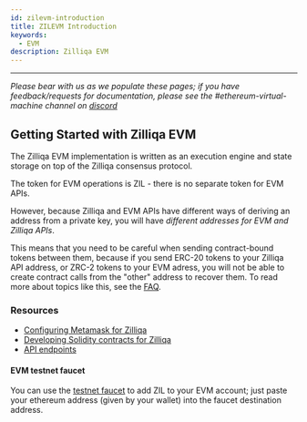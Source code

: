 ```yaml
---
id: zilevm-introduction
title: ZILEVM Introduction
keywords:
  - EVM
description: Zilliqa EVM
---
```


---

_Please bear with us as we populate these pages; if you have feedback/requests
for documentation, please see the #ethereum-virtual-machine channel on
[discord](https://discord.gg/nKznfCaZxy)_

## Getting Started with Zilliqa EVM

The Zilliqa EVM implementation is written as an execution engine and state storage on top of the Zilliqa consensus protocol.

The token for EVM operations is ZIL - there is no separate token for EVM
APIs.

However, because Zilliqa and EVM APIs have different ways of
deriving an address from a private key, you will have _different addresses for EVM and Zilliqa APIs_.

This means that you need to be careful when sending contract-bound
tokens between them, because if you send ERC-20 tokens to your Zilliqa
API address, or ZRC-2 tokens to your EVM adress, you will not be able
to create contract calls from the "other" address to recover them. To
read more about topics like this, see the
[FAQ](../../faq/faq-introduction.md).

### Resources

- [Configuring Metamask for Zilliqa](../onboard/onboard-metamask.md)
- [Developing Solidity contracts for Zilliqa](../developer-onboarding/dev-onboarding-introduction.md)
- [API endpoints](../../api/introduction/api-endpoints.md)

#### EVM testnet faucet

You can use the
[testnet faucet](../../developers/developer-toolings/dev-tools-faucet.md) to add
ZIL to your EVM account; just paste your ethereum address (given by your wallet)
into the faucet destination address.
